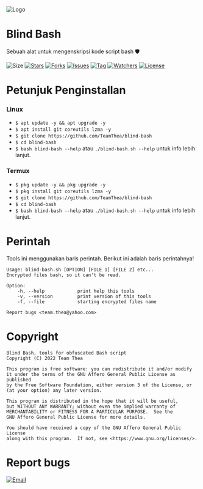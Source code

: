 ![Logo](https://raw.githubusercontent.com/TeamThea/blind-bash/master/images/logo.png)

# Blind Bash
Sebuah alat untuk mengenskripsi kode script bash 🛡️

![Size](https://img.shields.io/github/languages/code-size/TeamThea/blind-bash?label=Blind%20Bash&style=flat-square&logo=github)
[![Stars](https://img.shields.io/github/stars/TeamThea/blind-bash?label=Star&style=flat-square&color=red)](https://github.com/TeamThea/blind-bash/stargazers/)
[![Forks](https://img.shields.io/github/forks/TeamThea/blind-bash?label=Fork&style=flat-square&color=orange)](https://github.com/TeamThea/blind-bash/network/members/)
[![Issues](https://img.shields.io/github/issues/TeamThea/blind-bash?label=Issue&style=flat-square&color=blueviolet)](https://github.com/TeamThea/blind-bash/issues/)
[![Tag](https://img.shields.io/github/tag/TeamThea/blind-bash?label=Tag&style=flat-square&color=green)](https://github.com/TeamThea/blind-bash/tags/)
[![Watchers](https://img.shields.io/github/watchers/TeamThea/blind-bash?label=Watch&style=flat-square&color=01ffd1)](https://github.com/TeamThea/blind-bash/watchers/)
[![License](https://img.shields.io/github/license/TeamThea/blind-bash?label=License&logo=gnu&style=flat-square)](https://www.gnu.org/licenses/agpl-3.0.html)

# Petunjuk Penginstallan
### Linux
* `$ apt update -y && apt upgrade -y`
* `$ apt install git coreutils lzma -y`
* `$ git clone https://github.com/TeamThea/blind-bash`
* `$ cd blind-bash`
* `$ bash blind-bash --help` atau `./blind-bash.sh --help` untuk info lebih lanjut.

### Termux
* `$ pkg update -y && pkg upgrade -y`
* `$ pkg install git coreutils lzma -y`
* `$ git clone https://github.com/TeamThea/blind-bash`
* `$ cd blind-bash`
* `$ bash blind-bash --help` atau `./blind-bash.sh --help` untuk info lebih lanjut.

# Perintah
Tools ini menggunakan baris perintah. Berikut ini adalah baris perintahnya!
```shell
Usage: blind-bash.sh [OPTION] [FILE 1] [FILE 2] etc...
Encrypted files bash, so it can't be read.

Option:
    -h, --help            print help this tools
    -v, --version         print version of this tools
    -f, --file            starting encrypted files name

Report bugs <team.thea@yahoo.com>
```

# Copyright
```text
Blind Bash, tools for obfuscated Bash script
Copyright (C) 2022 Team Thea

This program is free software: you can redistribute it and/or modify
it under the terms of the GNU Affero General Public License as published
by the Free Software Foundation, either version 3 of the License, or
(at your option) any later version.

This program is distributed in the hope that it will be useful,
but WITHOUT ANY WARRANTY; without even the implied warranty of
MERCHANTABILITY or FITNESS FOR A PARTICULAR PURPOSE.  See the
GNU Affero General Public License for more details.

You should have received a copy of the GNU Affero General Public License
along with this program.  If not, see <https://www.gnu.org/licenses/>.
```

# Report bugs
[![Email](https://img.shields.io/badge/Yahoo%20Mail-grey?style=plastic&color=202a33&logo=yahoo&logoColor=blueviolet)](mailto:team.thea@yahoo.com)
